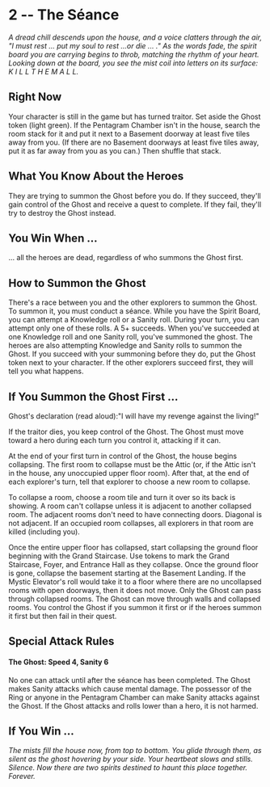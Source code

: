 # 2 -- The Séance

_A dread chill descends upon the house, and a voice clatters through the air, "I must rest ... put my soul to rest ...or die ... ." As the words fade, the spirit board you are carrying begins to throb, matching the rhythm of your heart. Looking down at the board, you see the mist coil into letters on its surface:
K I L L T H E M A L L._

## Right Now

Your character is still in the game but has turned traitor.
Set aside the Ghost token (light green).
If the Pentagram Chamber isn't in the house, search the room stack for it and put it next to a Basement doorway at least five tiles away from you. (If there are no Basement doorways at least five tiles away, put it as far away from you as you can.) Then shuffle that stack.

## What You Know About the Heroes

They are trying to summon the Ghost before you do. If they succeed, they'll gain control of the Ghost and receive a quest to complete. If they fail, they'll try to destroy the Ghost instead.

## You Win When ...

... all the heroes are dead, regardless of who summons the Ghost first.

## How to Summon the Ghost

There's a race between you and the other explorers to summon the Ghost. To summon it, you must conduct a séance.
While you have the Spirit Board, you can attempt a Knowledge roll or a Sanity roll. During your turn, you can attempt only one of these rolls. A 5+ succeeds. When you've succeeded at one Knowledge roll and one Sanity roll, you've summoned the ghost.
The heroes are also attempting Knowledge and Sanity rolls to summon the Ghost. If you succeed with your summoning before they do, put the Ghost token next to your character. If the other explorers succeed first, they will tell you what happens.

## If You Summon the Ghost First ...

Ghost's declaration (read aloud):"I will have my revenge against the living!"

If the traitor dies, you keep control of the Ghost. The Ghost must move toward a hero during each turn you control it, attacking if it can.

At the end of your first turn in control of the Ghost, the house begins collapsing. The first room to collapse must be the Attic (or, if the Attic isn't in the house, any unoccupied upper floor room). After that, at the end of each explorer's turn, tell that explorer to choose a new room to collapse.

To collapse a room, choose a room tile and turn it over so its back is showing. A room can't collapse unless it is adjacent to another collapsed room. The adjacent rooms don't need to have connecting doors. Diagonal is not adjacent. If an occupied room collapses, all explorers in that room are killed (including you).

Once the entire upper floor has collapsed, start collapsing the ground floor beginning with the Grand Staircase. Use tokens to mark the Grand Staircase, Foyer, and Entrance Hall as they collapse. Once the ground floor is gone, collapse the basement starting at the Basement Landing.
If the Mystic Elevator's roll would take it to a floor where there are no uncollapsed rooms with open doorways, then it does not move.
Only the Ghost can pass through collapsed rooms.
The Ghost can move through walls and collapsed rooms. You control the Ghost if you summon it first or if the heroes summon it first but then fail in their quest.

## Special Attack Rules
#### The Ghost: Speed 4, Sanity 6

No one can attack until after the séance has been completed.
The Ghost makes Sanity attacks which cause mental damage. The possessor of the Ring or anyone in the Pentagram Chamber can make Sanity attacks against the Ghost.
If the Ghost attacks and rolls lower than a hero, it is not harmed.

## If You Win ...

_The mists fill the house now, from top to bottom. You glide through them, as silent as the ghost hovering by your side. Your heartbeat slows and stills. Silence. Now there are two spirits destined to haunt this place together. Forever._

